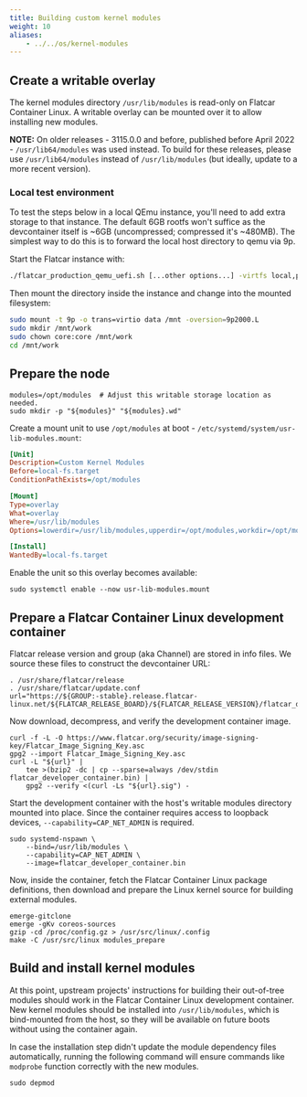 ```yaml
---
title: Building custom kernel modules
weight: 10
aliases:
    - ../../os/kernel-modules
---
```


## Create a writable overlay

The kernel modules directory `/usr/lib/modules` is read-only on Flatcar Container Linux. A writable overlay can be mounted over it to allow installing new modules.

**NOTE:** On older releases - 3115.0.0 and before, published before April 2022 - `/usr/lib64/modules` was used instead.
To build for these releases, please use `/usr/lib64/modules` instead of `/usr/lib/modules` (but ideally, update to a more recent version).

### Local test environment

To test the steps below in a local QEmu instance, you'll need to add extra storage to that instance.
The default 6GB rootfs won't suffice as the devcontainer itself is ~6GB (uncompressed; compressed it's ~480MB).
The simplest way to do this is to forward the local host directory to qemu via 9p.

Start the Flatcar instance with:
```bash
./flatcar_production_qemu_uefi.sh [...other options...] -virtfs local,path="$(pwd)",mount_tag="data",security_model=none,id=data
```
Then mount the directory inside the instance and change into the mounted filesystem:
```bash
sudo mount -t 9p -o trans=virtio data /mnt -oversion=9p2000.L
sudo mkdir /mnt/work
sudo chown core:core /mnt/work
cd /mnt/work
```

## Prepare the node

```shell
modules=/opt/modules  # Adjust this writable storage location as needed.
sudo mkdir -p "${modules}" "${modules}.wd"
```

Create a mount unit to use `/opt/modules` at boot - `/etc/systemd/system/usr-lib-modules.mount`:
```ini
[Unit]
Description=Custom Kernel Modules
Before=local-fs.target
ConditionPathExists=/opt/modules

[Mount]
Type=overlay
What=overlay
Where=/usr/lib/modules
Options=lowerdir=/usr/lib/modules,upperdir=/opt/modules,workdir=/opt/modules.wd

[Install]
WantedBy=local-fs.target
```

Enable the unit so this overlay becomes available:

```shell
sudo systemctl enable --now usr-lib-modules.mount
```

## Prepare a Flatcar Container Linux development container

Flatcar release version and group (aka Channel) are stored in info files.
We source these files to construct the devcontainer URL:
```shell
. /usr/share/flatcar/release
. /usr/share/flatcar/update.conf
url="https://${GROUP:-stable}.release.flatcar-linux.net/${FLATCAR_RELEASE_BOARD}/${FLATCAR_RELEASE_VERSION}/flatcar_developer_container.bin.bz2"
```

Now download, decompress, and verify the development container image.

```shell
curl -f -L -O https://www.flatcar.org/security/image-signing-key/Flatcar_Image_Signing_Key.asc
gpg2 --import Flatcar_Image_Signing_Key.asc
curl -L "${url}" |
    tee >(bzip2 -dc | cp --sparse=always /dev/stdin flatcar_developer_container.bin) |
    gpg2 --verify <(curl -Ls "${url}.sig") -
```

Start the development container with the host's writable modules directory mounted into place.
Since the container requires access to loopback devices, `--capability=CAP_NET_ADMIN` is required.
```shell
sudo systemd-nspawn \
    --bind=/usr/lib/modules \
    --capability=CAP_NET_ADMIN \
    --image=flatcar_developer_container.bin
```

Now, inside the container, fetch the Flatcar Container Linux package definitions, then download and prepare the Linux kernel source for building external modules.

```shell
emerge-gitclone
emerge -gKv coreos-sources
gzip -cd /proc/config.gz > /usr/src/linux/.config
make -C /usr/src/linux modules_prepare
```

## Build and install kernel modules

At this point, upstream projects' instructions for building their out-of-tree modules should work in the Flatcar Container Linux development container. New kernel modules should be installed into `/usr/lib/modules`, which is bind-mounted from the host, so they will be available on future boots without using the container again.

In case the installation step didn't update the module dependency files automatically, running the following command will ensure commands like `modprobe` function correctly with the new modules.

```shell
sudo depmod
```
